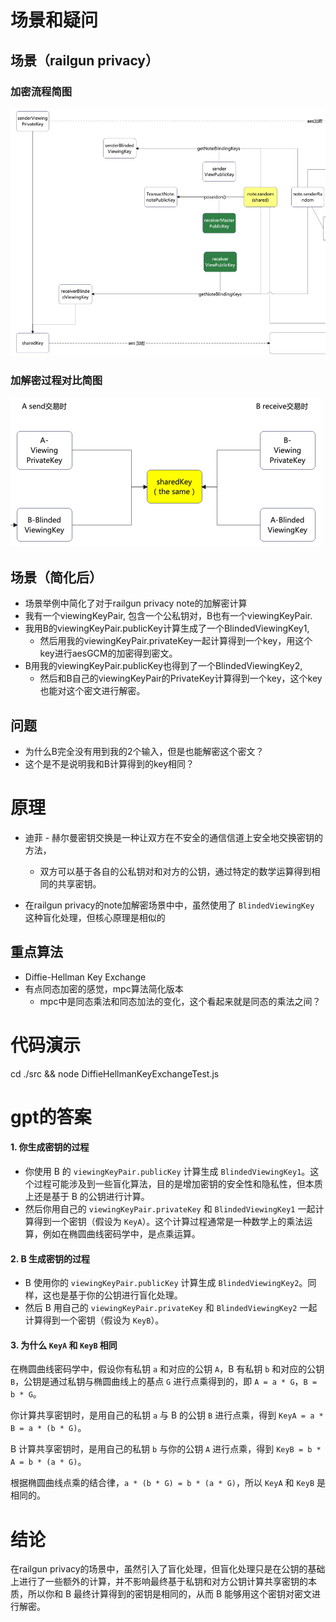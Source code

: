 # 场景和疑问

## 场景（railgun privacy）

### 加密流程简图

![1742301961484](images/readMe/1742301961484.png)

### 加解密过程对比简图

![1742301863134](images/readMe/1742301863134.png)

## 场景（简化后）

- 场景举例中简化了对于railgun privacy note的加解密计算
- 我有一个viewingKeyPair, 包含一个公私钥对，B也有一个viewingKeyPair.
- 我用B的viewingKeyPair.publicKey计算生成了一个BlindedViewingKey1,
  - 然后用我的viewingKeyPair.privateKey一起计算得到一个key，用这个key进行aesGCM的加密得到密文。
- B用我的viewingKeyPair.publicKey也得到了一个BlindedViewingKey2,
  - 然后和B自己的viewingKeyPair的PrivateKey计算得到一个key，这个key也能对这个密文进行解密。
 

## 问题

- 为什么B完全没有用到我的2个输入，但是也能解密这个密文？
- 这个是不是说明我和B计算得到的key相同？

# 原理

- 迪菲 - 赫尔曼密钥交换是一种让双方在不安全的通信信道上安全地交换密钥的方法，
  - 双方可以基于各自的公私钥对和对方的公钥，通过特定的数学运算得到相同的共享密钥。

- 在railgun privacy的note加解密场景中中，虽然使用了 `BlindedViewingKey` 这种盲化处理，但核心原理是相似的

## 重点算法

- Diffie-Hellman Key Exchange
- 有点同态加密的感觉，mpc算法简化版本
  - mpc中是同态乘法和同态加法的变化，这个看起来就是同态的乘法之间？

# 代码演示
cd ./src && node DiffieHellmanKeyExchangeTest.js

# gpt的答案

#### 1. 你生成密钥的过程

* 你使用 B 的 `viewingKeyPair.publicKey` 计算生成 `BlindedViewingKey1`。这个过程可能涉及到一些盲化算法，目的是增加密钥的安全性和隐私性，但本质上还是基于 B 的公钥进行计算。
* 然后你用自己的 `viewingKeyPair.privateKey` 和 `BlindedViewingKey1` 一起计算得到一个密钥（假设为 `KeyA`）。这个计算过程通常是一种数学上的乘法运算，例如在椭圆曲线密码学中，是点乘运算。

#### 2. B 生成密钥的过程

* B 使用你的 `viewingKeyPair.publicKey` 计算生成 `BlindedViewingKey2`。同样，这也是基于你的公钥进行盲化处理。
* 然后 B 用自己的 `viewingKeyPair.privateKey` 和 `BlindedViewingKey2` 一起计算得到一个密钥（假设为 `KeyB`）。

#### 3. 为什么 `KeyA` 和 `KeyB` 相同

在椭圆曲线密码学中，假设你有私钥 `a` 和对应的公钥 `A`，B 有私钥 `b` 和对应的公钥 `B`，公钥是通过私钥与椭圆曲线上的基点 `G` 进行点乘得到的，即 `A = a * G`，`B = b * G`。

你计算共享密钥时，是用自己的私钥 `a` 与 B 的公钥 `B` 进行点乘，得到 `KeyA = a * B = a * (b * G)`。

B 计算共享密钥时，是用自己的私钥 `b` 与你的公钥 `A` 进行点乘，得到 `KeyB = b * A = b * (a * G)`。

根据椭圆曲线点乘的结合律，`a * (b * G) = b * (a * G)`，所以 `KeyA` 和 `KeyB` 是相同的。

# 结论

在railgun privacy的场景中，虽然引入了盲化处理，但盲化处理只是在公钥的基础上进行了一些额外的计算，并不影响最终基于私钥和对方公钥计算共享密钥的本质，所以你和 B 最终计算得到的密钥是相同的，从而 B 能够用这个密钥对密文进行解密。



  



